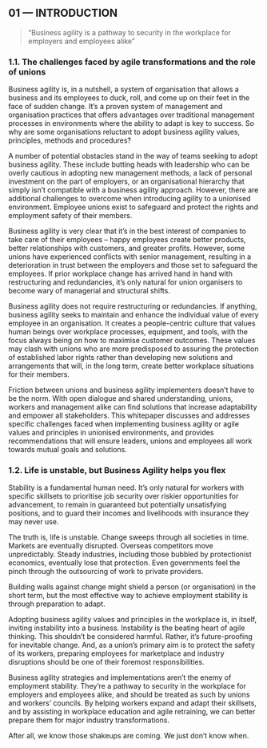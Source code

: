 ## 01 — INTRODUCTION

> “Business agility is a pathway to security in the workplace for employers and employees alike”

### 1.1. The challenges faced by agile transformations and the role of unions

Business agility is, in a nutshell, a system of organisation that allows a
business and its employees to duck, roll, and come up on their feet in the face
of sudden change. It’s a proven system of management and organisation practices
that offers advantages over traditional management processes in environments
where the ability to adapt is key to success. So why are some organisations
reluctant to adopt business agility values, principles, methods and procedures?

A number of potential obstacles stand in the way of teams seeking to adopt
business agility. These include butting heads with leadership who can be overly
cautious in adopting new management methods, a lack of personal investment on
the part of employers, or an organisational hierarchy that simply isn’t
compatible with a business agility approach. However, there are additional
challenges to overcome when introducing agility to a unionised environment.
Employee unions exist to safeguard and protect the rights and employment safety
of their members.

Business agility is very clear that it’s in the best interest of companies to
take care of their employees – happy employees create better products, better
relationships with customers, and greater profits. However, some unions have
experienced conflicts with senior management, resulting in a deterioration in
trust between the employers and those set to safeguard the employees. If prior
workplace change has arrived hand in hand with restructuring and redundancies,
it’s only natural for union organisers to become wary of managerial and
structural shifts.

Business agility does not require restructuring or redundancies. If anything,
business agility seeks to maintain and enhance the individual value of every
employee in an organisation. It creates a people-centric culture that values
human beings over workplace processes, equipment, and tools, with the focus
always being on how to maximise customer outcomes. These values may clash with
unions who are more predisposed to assuring the protection of established labor
rights rather than developing new solutions and arrangements that will, in the
long term, create better workplace situations for their members.

Friction between unions and business agility implementers doesn’t have to be the
norm. With open dialogue and shared understanding, unions, workers and management
alike can find solutions that increase adaptability and empower all stakeholders.
This whitepaper discusses and addresses specific challenges faced when
implementing business agility or agile values and principles in unionised
environments, and provides recommendations that will ensure leaders, unions and
employees all work towards mutual goals and solutions.

### 1.2. Life is unstable, but Business Agility helps you flex

Stability is a fundamental human need. It’s only natural for workers with
specific skillsets to prioritise job security over riskier opportunities for
advancement, to remain in guaranteed but potentially unsatisfying positions, and
to guard their incomes and livelihoods with insurance they may never use.

The truth is, life is unstable. Change sweeps through all societies in time.
Markets are eventually disrupted. Overseas competitors move unpredictably.
Steady industries, including those bubbled by protectionist economics,
eventually lose that protection. Even governments feel the pinch through the
outsourcing of work to private providers.

Building walls against change might shield a person (or organisation) in the
short term, but the most effective way to achieve employment stability is
through preparation to adapt.

Adopting business agility values and principles in the workplace is, in itself,
inviting instability into a business. Instability is the beating heart of agile
thinking. This shouldn’t be considered harmful. Rather, it’s future-proofing for
inevitable change. And, as a union’s primary aim is to protect the safety of its
workers, preparing employees for marketplace and industry disruptions should be
one of their foremost responsibilities.

Business agility strategies and implementations aren’t the enemy of employment
stability. They’re a pathway to security in the workplace for employers and
employees alike, and should be treated as such by unions and workers’ councils.
By helping workers expand and adapt their skillsets, and by assisting in
workplace education and agile retraining, we can better prepare them for major
industry transformations.

After all, we know those shakeups are coming. We just don’t know when.
